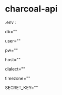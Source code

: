 # charcoal-api
.env :

  db=""
  
  user=""
  
  pw=""
  
  host=""
  
  dialect=""
  
  timezone=""
  
  SECRET_KEY=""
  
